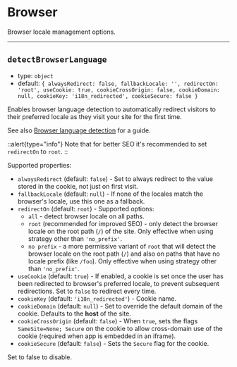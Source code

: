 # Browser

Browser locale management options.

---

## `detectBrowserLanguage`

- type: `object`
- default: `{ alwaysRedirect: false, fallbackLocale: '', redirectOn: 'root', useCookie: true, cookieCrossOrigin: false, cookieDomain: null, cookieKey: 'i18n_redirected', cookieSecure: false }`

Enables browser language detection to automatically redirect visitors to their preferred locale as they visit your site for the first time.

See also [Browser language detection](/guide/browser-language-detection) for a guide.

::alert{type="info"}
Note that for better SEO it's recommended to set `redirectOn` to `root`.
::

Supported properties:

- `alwaysRedirect` (default: `false`) - Set to always redirect to the value stored in the cookie, not just on first visit.
- `fallbackLocale` (default: `null`) - If none of the locales match the browser's locale, use this one as a fallback.
- `redirectOn` (default: `root`) - Supported options:
  - `all` - detect browser locale on all paths.
  - `root` (recommended for improved SEO) - only detect the browser locale on the root path (`/`) of the site. Only effective when using strategy other than `'no_prefix'`.
  - `no prefix` - a more permissive variant of `root` that will detect the browser locale on the root path (`/`) and also on paths that have no locale prefix (like `/foo`). Only effective when using strategy other than `'no_prefix'`.
- `useCookie` (default: `true`) - If enabled, a cookie is set once the user has been redirected to browser's preferred locale, to prevent subsequent redirections. Set to `false` to redirect every time.
- `cookieKey` (default: `'i18n_redirected'`) - Cookie name.
- `cookieDomain` (default: `null`) - Set to override the default domain of the cookie. Defaults to the **host** of the site.
- `cookieCrossOrigin` (default: `false`) - When `true`, sets the flags `SameSite=None; Secure` on the cookie to allow cross-domain use of the cookie (required when app is embedded in an iframe).
- `cookieSecure` (default: `false`) - Sets the `Secure` flag for the cookie.

Set to false to disable.
